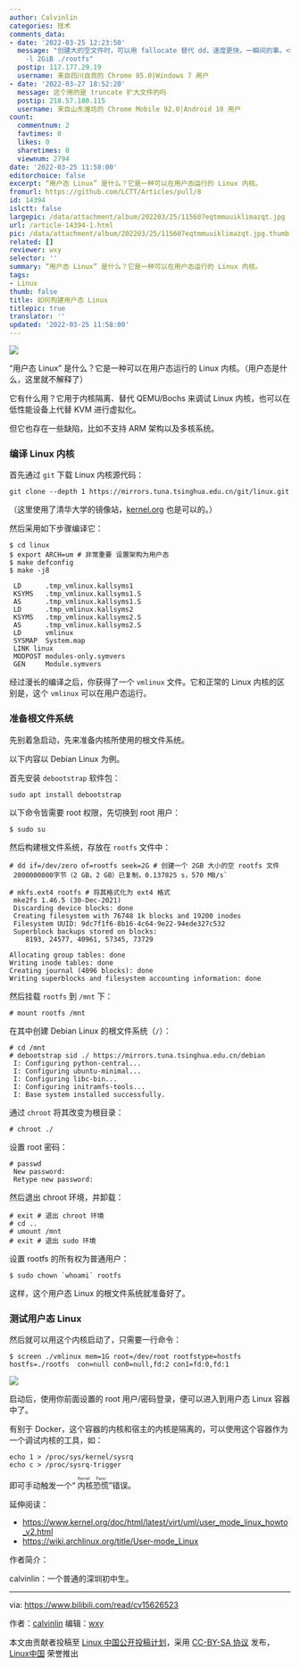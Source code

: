 ```yaml
---
author: Calvinlin
categories: 技术
comments_data:
- date: '2022-03-25 12:23:50'
  message: "创建大的空文件时，可以用 fallocate 替代 dd，速度更快，一瞬间的事。<br />\r\n<br />\r\nfallocate
    -l 2GiB ./rootfs"
  postip: 117.177.29.19
  username: 来自四川自贡的 Chrome 85.0|Windows 7 用户
- date: '2022-03-27 18:52:20'
  message: 这个用的是 truncate 扩大文件的吗
  postip: 218.57.180.115
  username: 来自山东潍坊的 Chrome Mobile 92.0|Android 10 用户
count:
  commentnum: 2
  favtimes: 0
  likes: 0
  sharetimes: 0
  viewnum: 2794
date: '2022-03-25 11:58:00'
editorchoice: false
excerpt: “用户态 Linux” 是什么？它是一种可以在用户态运行的 Linux 内核。
fromurl: https://github.com/LCTT/Articles/pull/8
id: 14394
islctt: false
largepic: /data/attachment/album/202203/25/115607eqtmmuuiklimazqt.jpg
url: /article-14394-1.html
pic: /data/attachment/album/202203/25/115607eqtmmuuiklimazqt.jpg.thumb.jpg
related: []
reviewer: wxy
selector: ''
summary: “用户态 Linux” 是什么？它是一种可以在用户态运行的 Linux 内核。
tags:
- Linux
thumb: false
title: 如何构建用户态 Linux
titlepic: true
translator: ''
updated: '2022-03-25 11:58:00'
---
```


![](/data/attachment/album/202203/25/115607eqtmmuuiklimazqt.jpg)


“用户态 Linux” 是什么？它是一种可以在用户态运行的 Linux 内核。（用户态是什么，这里就不解释了）


它有什么用？它用于内核隔离、替代 QEMU/Bochs 来调试 Linux 内核，也可以在低性能设备上代替 KVM 进行虚拟化。


但它也存在一些缺陷，比如不支持 ARM 架构以及多核系统。


### 编译 Linux 内核


首先通过 `git` 下载 Linux 内核源代码：



```
git clone --depth 1 https://mirrors.tuna.tsinghua.edu.cn/git/linux.git

```

（这里使用了清华大学的镜像站，[kernel.org](http://kernel.org) 也是可以的。）


然后采用如下步骤编译它：



```
$ cd linux
$ export ARCH=um # 非常重要 设置架构为用户态
$ make defconfig
$ make -j8

 LD      .tmp_vmlinux.kallsyms1
 KSYMS   .tmp_vmlinux.kallsyms1.S
 AS      .tmp_vmlinux.kallsyms1.S
 LD      .tmp_vmlinux.kallsyms2
 KSYMS   .tmp_vmlinux.kallsyms2.S
 AS      .tmp_vmlinux.kallsyms2.S
 LD      vmlinux
 SYSMAP  System.map
 LINK linux
 MODPOST modules-only.symvers
 GEN     Module.symvers

```

经过漫长的编译之后，你获得了一个 `vmlinux` 文件。它和正常的 Linux 内核的区别是，这个 `vmlinux` 可以在用户态运行。


### 准备根文件系统


先别着急启动，先来准备内核所使用的根文件系统。


以下内容以 Debian Linux 为例。


首先安装 `debootstrap` 软件包：



```
sudo apt install debootstrap

```

以下命令皆需要 root 权限，先切换到 root 用户：



```
$ sudo su

```

然后构建根文件系统，存放在 `rootfs` 文件中：



```
# dd if=/dev/zero of=rootfs seek=2G # 创建一个 2GB 大小的空 rootfs 文件
 2000000000字节（2 GB，2 GB）已复制，0.137825 s，570 MB/s`

# mkfs.ext4 rootfs # 将其格式化为 ext4 格式
 mke2fs 1.46.5 (30-Dec-2021)
 Discarding device blocks: done                            
 Creating filesystem with 76748 1k blocks and 19200 inodes
 Filesystem UUID: 9dc7f1f6-8b16-4c64-9e22-94ede327c532
 Superblock backups stored on blocks: 
  	8193, 24577, 40961, 57345, 73729

Allocating group tables: done                            
Writing inode tables: done                            
Creating journal (4096 blocks): done
Writing superblocks and filesystem accounting information: done 

```

然后挂载 `rootfs` 到 `/mnt` 下：



```
# mount rootfs /mnt

```

在其中创建 Debian Linux 的根文件系统（`/`）：



```
# cd /mnt
# debootstrap sid ./ https://mirrors.tuna.tsinghua.edu.cn/debian
 I: Configuring python-central... 
 I: Configuring ubuntu-minimal... 
 I: Configuring libc-bin... 
 I: Configuring initramfs-tools... 
 I: Base system installed successfully.

```

通过 `chroot` 将其改变为根目录：



```
# chroot ./

```

设置 root 密码：



```
# passwd 
 New password: 
 Retype new password: 

```

然后退出 chroot 环境，并卸载：



```
# exit # 退出 chroot 环境
# cd ..
# umount /mnt
# exit # 退出 sudo 环境

```

设置 rootfs 的所有权为普通用户：



```
$ sudo chown `whoami` rootfs

```

这样，这个用户态 Linux 的根文件系统就准备好了。


### 测试用户态 Linux


然后就可以用这个内核启动了，只需要一行命令：



```
$ screen ./vmlinux mem=1G root=/dev/root rootfstype=hostfs hostfs=./rootfs  con=null con0=null,fd:2 con1=fd:0,fd:1

```

![](/data/attachment/album/202203/25/115830idpxpqxr5hqddnqu.png)


启动后，使用你前面设置的 root 用户/密码登录，便可以进入到用户态 Linux 容器中了。


有别于 Docker，这个容器的内核和宿主的内核是隔离的，可以使用这个容器作为一个调试内核的工具，如：



```
echo 1 > /proc/sys/kernel/sysrq
echo c > /proc/sysrq-trigger

```

即可手动触发一个“<ruby> 内核恐慌 <rt>  Kernel Panic </rt></ruby>”错误。


延伸阅读：


* <https://www.kernel.org/doc/html/latest/virt/uml/user_mode_linux_howto_v2.html>
* <https://wiki.archlinux.org/title/User-mode_Linux>


作者简介：


calvinlin：一个普通的深圳初中生。




---


via: <https://www.bilibili.com/read/cv15626523>


作者：[calvinlin](https://space.bilibili.com/525982547) 编辑：[wxy](https://github.com/wxy)


本文由贡献者投稿至 [Linux 中国公开投稿计划](https://github.com/LCTT/Articles/)，采用 [CC-BY-SA 协议](https://creativecommons.org/licenses/by-sa/4.0/deed.zh) 发布，[Linux中国](https://linux.cn/) 荣誉推出